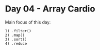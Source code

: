 # Day 04 - Array Cardio

Main focus of this day:
    
    1) .filter()
    2) .map()
    3) .sort()
    4) .reduce
